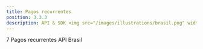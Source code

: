 ```yaml
---
title: Pagos recurrentes
position: 3.3.3
description: API & SDK <img src="/images/illustrations/brasil.png" width="50">
---
```


7 Pagos recurrentes API Brasil
